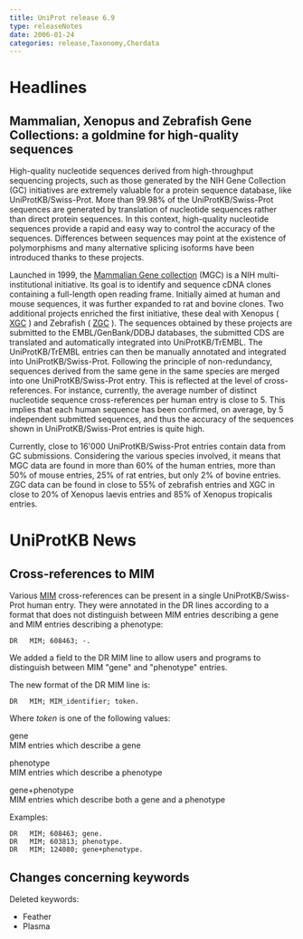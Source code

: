```yaml
---
title: UniProt release 6.9
type: releaseNotes
date: 2006-01-24
categories: release,Taxonomy,Chordata
---
```


# Headlines

## Mammalian, Xenopus and Zebrafish Gene Collections: a goldmine for high-quality sequences

High-quality nucleotide sequences derived from high-throughput sequencing projects, such as those generated by the NIH Gene Collection (GC) initiatives are extremely valuable for a protein sequence database, like UniProtKB/Swiss-Prot. More than 99.98% of the UniProtKB/Swiss-Prot sequences are generated by translation of nucleotide sequences rather than direct protein sequences. In this context, high-quality nucleotide sequences provide a rapid and easy way to control the accuracy of the sequences. Differences between sequences may point at the existence of polymorphisms and many alternative splicing isoforms have been introduced thanks to these projects.

Launched in 1999, the [Mammalian Gene collection](http://mgc.nci.nih.gov/) (MGC) is a NIH multi-institutional initiative. Its goal is to identify and sequence cDNA clones containing a full-length open reading frame. Initially aimed at human and mouse sequences, it was further expanded to rat and bovine clones. Two additional projects enriched the first initiative, these deal with Xenopus ( [XGC](http://xgc.nci.nih.gov/) ) and Zebrafish ( [ZGC](http://zgc.nci.nih.gov/) ). The sequences obtained by these projects are submitted to the EMBL/GenBank/DDBJ databases, the submitted CDS are translated and automatically integrated into UniProtKB/TrEMBL. The UniProtKB/TrEMBL entries can then be manually annotated and integrated into UniProtKB/Swiss-Prot. Following the principle of non-redundancy, sequences derived from the same gene in the same species are merged into one UniProtKB/Swiss-Prot entry. This is reflected at the level of cross-references. For instance, currently, the average number of distinct nucleotide sequence cross-references per human entry is close to 5. This implies that each human sequence has been confirmed, on average, by 5 independent submitted sequences, and thus the accuracy of the sequences shown in UniProtKB/Swiss-Prot entries is quite high.

Currently, close to 16'000 UniProtKB/Swiss-Prot entries contain data from GC submissions. Considering the various species involved, it means that MGC data are found in more than 60% of the human entries, more than 50% of mouse entries, 25% of rat entries, but only 2% of bovine entries. ZGC data can be found in close to 55% of zebrafish entries and XGC in close to 20% of Xenopus laevis entries and 85% of Xenopus tropicalis entries.

  

# UniProtKB News

## Cross-references to MIM

Various [MIM](http://www.ncbi.nlm.nih.gov/entrez/query.fcgi?db=OMIM) cross-references can be present in a single UniProtKB/Swiss-Prot human entry. They were annotated in the DR lines according to a format that does not distinguish between MIM entries describing a gene and MIM entries describing a phenotype:

    DR   MIM; 608463; -.

We added a field to the DR MIM line to allow users and programs to distinguish between MIM "gene" and "phenotype" entries.

The new format of the DR MIM line is:

    DR   MIM; MIM_identifier; token.

Where *token* is one of the following values:

gene  
MIM entries which describe a gene

phenotype  
MIM entries which describe a phenotype

gene+phenotype  
MIM entries which describe both a gene and a phenotype

Examples:

    DR   MIM; 608463; gene.
    DR   MIM; 603813; phenotype.
    DR   MIM; 124080; gene+phenotype.

## Changes concerning keywords

Deleted keywords:

-   Feather
-   Plasma
